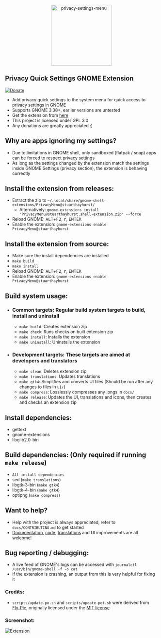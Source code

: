 <p align="center">
  <img src="https://github.com/stuarthayhurst/privacy-menu-extension/raw/master/docs/icon.svg" alt="privacy-settings-menu" width="200px">
</p>

## Privacy Quick Settings GNOME Extension
[![Donate](https://img.shields.io/badge/Donate-PayPal-green.svg)](https://www.paypal.com/donate?hosted_button_id=G2REEPPNZK9GN)
  - Add privacy quick settings to the system menu for quick access to privacy settings in GNOME
  - Supports GNOME 3.38+, earlier versions are untested
  - Get the extension from [here](https://extensions.gnome.org/extension/4491/privacy-settings-menu/)
  - This project is licensed under GPL 3.0
  - Any donations are greatly appreciated :)

## Why are apps ignoring my settings?
 - Due to limitations in GNOME shell, only sandboxed (flatpak / snap) apps can be forced to respect privacy settings
 - As long as the settings changed by the extension match the settings inside GNOME Settings (privacy section), the extension is behaving correctly

## Install the extension from releases:
  - Extract the zip to `~/.local/share/gnome-shell-extensions/PrivacyMenu@stuarthayhurst/`
    - Alternatively: `gnome-extensions install "PrivacyMenu@stuarthayhurst.shell-extension.zip" --force`
  - Reload GNOME: <kbd>ALT</kbd>+<kbd>F2</kbd>, <kbd>r</kbd>, <kbd>ENTER</kbd>
  - Enable the extension: `gnome-extensions enable PrivacyMenu@stuarthayhurst`

## Install the extension from source:
  - Make sure the install dependencies are installed
  - `make build`
  - `make install`
  - Reload GNOME: <kbd>ALT</kbd>+<kbd>F2</kbd>, <kbd>r</kbd>, <kbd>ENTER</kbd>
  - Enable the extension: `gnome-extensions enable PrivacyMenu@stuarthayhurst`

## Build system usage:
  - ### Common targets: Regular build system targets to build, install and uninstall
    - `make build`: Creates extension zip
    - `make check`: Runs checks on built extension zip
    - `make install`: Installs the extension
    - `make uninstall`: Uninstalls the extension
  - ### Development targets: These targets are aimed at developers and translators
    - `make clean`: Deletes extension zip
    - `make translations`: Updates translations
    - `make gtk4`: Simplifies and converts UI files (Should be run after any changes to files in `ui/`)
    - `make compress`: Losslessly compresses any .pngs in `docs/`
    - `make release`: Updates the UI, translations and icons, then creates and checks an extension zip

## Install dependencies:
  - gettext
  - gnome-extensions
  - libglib2.0-bin

## Build dependencies: (Only required if running `make release`)
  - `All install dependencies`
  - sed (`make translations`)
  - libgtk-3-bin (`make gtk4`)
  - libgtk-4-bin (`make gtk4`)
  - optipng (`make compress`)

## Want to help?
  - Help with the project is always appreciated, refer to `docs/CONTRIBUTING.md` to get started
  - [Documentation](docs/CONTRIBUTING.md#documentation-changes), [code](docs/CONTRIBUTING.md#code-changes), [translations](docs/CONTRIBUTING.md#translations) and UI improvements are all welcome!

## Bug reporting / debugging:
  - A live feed of GNOME's logs can be accessed with `journalctl /usr/bin/gnome-shell -f -o cat`
  - If the extension is crashing, an output from this is very helpful for fixing it

### Credits:
  - `scripts/update-po.sh` and `scripts/update-pot.sh` were derived from [Fly-Pie](https://github.com/Schneegans/Fly-Pie), originally licensed under the [MIT license](https://github.com/Schneegans/Fly-Pie/blob/develop/LICENSE)

### Screenshot:
![Extension](docs/screenshot.png)
